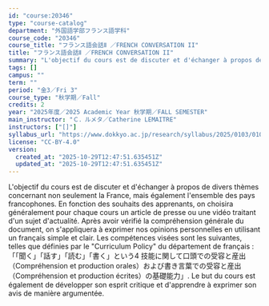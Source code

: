 ```yaml
---
id: "course:20346"
type: "course-catalog"
department: "外国語学部フランス語学科"
course_code: "20346"
course_title: "フランス語会話Ⅱ ／FRENCH CONVERSATION II"
title: "フランス語会話Ⅱ ／FRENCH CONVERSATION II"
summary: "L'objectif du cours est de discuter et d'échanger à propos de divers thèmes concernant non seulement la France, mais éga…"
tags: []
campus: ""
term: ""
period: "金3／Fri 3"
course_type: "秋学期／Fall"
credits: 2
year: "2025年度／2025 Academic Year 秋学期／FALL SEMESTER"
main_instructor: "Ｃ．ルメタ／Catherine LEMAITRE"
instructors: ["[]"]
syllabus_url: "https://www.dokkyo.ac.jp/research/syllabus/2025/0103/0103_20346_ja_JP.html"
license: "CC-BY-4.0"
version:
  created_at: "2025-10-29T12:47:51.635451Z"
  updated_at: "2025-10-29T12:47:51.635451Z"
---
```

L'objectif du cours est de discuter et d'échanger à propos de divers thèmes concernant non seulement la France, mais également l'ensemble des pays francophones. En fonction des souhaits des apprenants, on choisira généralement pour chaque cours un article de presse ou une vidéo traitant d'un sujet d'actualité. Après avoir vérifié la compréhension générale du document, on s'appliquera à exprimer nos opinions personnelles en utilisant un français simple et clair. Les compétences visées sont les suivantes, telles que définies par le "Curriculum Policy" du département de français :「「聞く」「話す」「読む」「書く」という4 技能に関して口頭での受容と産出（Compréhension et production orales）および書き言葉での受容と産出（Compréhension et production écrites）の基礎能力」. Le but du cours est également de développer son esprit critique et d'apprendre à exprimer son avis de manière argumentée.
